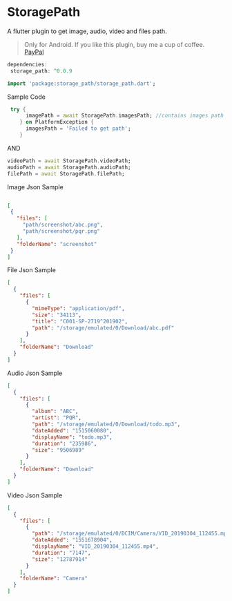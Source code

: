 # StoragePath

A flutter plugin to get image, audio, video and files path.

> Only for Android.
> If you like this plugin, buy me a cup of coffee.
> [PayPal](https://www.paypal.me/follow2vivek/)

```dart
dependencies:
 storage_path: ^0.0.9
```


```dart
import 'package:storage_path/storage_path.dart';
```
Sample Code
```dart 
 try {
      imagePath = await StoragePath.imagesPath; //contains images path and folder name in json format
    } on PlatformException {
      imagesPath = 'Failed to get path';
    }
```
AND

```dart
videoPath = await StoragePath.videoPath;
audioPath = await StoragePath.audioPath;
filePath = await StoragePath.filePath;
```

Image Json Sample
 ```json 

[
  {
    "files": [
      "path/screenshot/abc.png",
      "path/screenshot/pqr.png"
    ],
    "folderName": "screenshot"
  }
]
  ```
File Json Sample
```json
[
  {
    "files": [
      {
        "mimeType": "application/pdf",
        "size": "34113",
        "title": "C001-SP-2719^201902",
        "path": "/storage/emulated/0/Download/abc.pdf"
      }
    ],
    "folderName": "Download"
  }
]
```
Audio Json Sample
```json
[
  {
    "files": [
      {
        "album": "ABC",
        "artist": "PQR",
        "path": "/storage/emulated/0/Download/todo.mp3",
        "dateAdded": "1515060080",
        "displayName": "todo.mp3",
        "duration": "235986",
        "size": "9506989"
      }
    ],
    "folderName": "Download"
  }
]
```
Video Json Sample
```json
[
  {
    "files": [
      {
        "path": "/storage/emulated/0/DCIM/Camera/VID_20190304_112455.mp4",
        "dateAdded": "1551678904",
        "displayName": "VID_20190304_112455.mp4",
        "duration": "7147",
        "size": "12787914"
      }
    ],
    "folderName": "Camera"
  }
]
```
